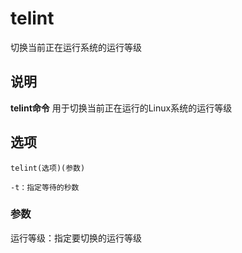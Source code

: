 telint
===

切换当前正在运行系统的运行等级

## 说明

**telint命令** 用于切换当前正在运行的Linux系统的运行等级

## 选项

```
telint(选项)(参数)
```

  

```
-t：指定等待的秒数
```

### 参数  

运行等级：指定要切换的运行等级


